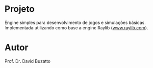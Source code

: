 # Projeto
 Engine simples para desenvolvimento de jogos e simulações básicas. Implementada utilizando como base a engine Raylib (www.raylib.com).

# Autor
 Prof. Dr. David Buzatto
